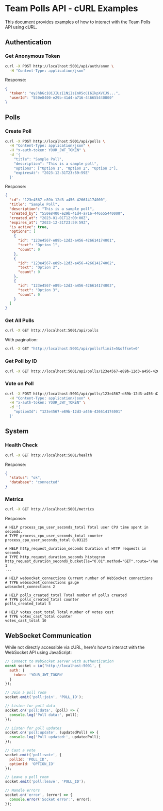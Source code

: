 # Team Polls API - cURL Examples

This document provides examples of how to interact with the Team Polls API using cURL.

## Authentication

### Get Anonymous Token

```bash
curl -X POST http://localhost:5001/api/auth/anon \
  -H "Content-Type: application/json"
```

Response:

```json
{
  "token": "eyJhbGciOiJIUzI1NiIsInR5cCI6IkpXVCJ9...",
  "userId": "550e8400-e29b-41d4-a716-446655440000"
}
```

## Polls

### Create Poll

```bash
curl -X POST http://localhost:5001/api/polls \
  -H "Content-Type: application/json" \
  -H "x-auth-token: YOUR_JWT_TOKEN" \
  -d '{
    "title": "Sample Poll",
    "description": "This is a sample poll",
    "options": ["Option 1", "Option 2", "Option 3"],
    "expiresAt": "2023-12-31T23:59:59Z"
  }'
```

Response:

```json
{
  "id": "123e4567-e89b-12d3-a456-426614174000",
  "title": "Sample Poll",
  "description": "This is a sample poll",
  "created_by": "550e8400-e29b-41d4-a716-446655440000",
  "created_at": "2023-01-01T12:00:00Z",
  "expires_at": "2023-12-31T23:59:59Z",
  "is_active": true,
  "options": [
    {
      "id": "123e4567-e89b-12d3-a456-426614174001",
      "text": "Option 1",
      "count": 0
    },
    {
      "id": "123e4567-e89b-12d3-a456-426614174002",
      "text": "Option 2",
      "count": 0
    },
    {
      "id": "123e4567-e89b-12d3-a456-426614174003",
      "text": "Option 3",
      "count": 0
    }
  ]
}
```

### Get All Polls

```bash
curl -X GET http://localhost:5001/api/polls
```

With pagination:

```bash
curl -X GET "http://localhost:5001/api/polls?limit=5&offset=0"
```

### Get Poll by ID

```bash
curl -X GET http://localhost:5001/api/polls/123e4567-e89b-12d3-a456-426614174000
```

### Vote on Poll

```bash
curl -X POST http://localhost:5001/api/polls/123e4567-e89b-12d3-a456-426614174000/vote \
  -H "Content-Type: application/json" \
  -H "x-auth-token: YOUR_JWT_TOKEN" \
  -d '{
    "optionId": "123e4567-e89b-12d3-a456-426614174001"
  }'
```

## System

### Health Check

```bash
curl -X GET http://localhost:5001/health
```

Response:

```json
{
  "status": "ok",
  "database": "connected"
}
```

### Metrics

```bash
curl -X GET http://localhost:5001/metrics
```

Response:

```
# HELP process_cpu_user_seconds_total Total user CPU time spent in seconds.
# TYPE process_cpu_user_seconds_total counter
process_cpu_user_seconds_total 0.03125

# HELP http_request_duration_seconds Duration of HTTP requests in seconds
# TYPE http_request_duration_seconds histogram
http_request_duration_seconds_bucket{le="0.01",method="GET",route="/health",status_code="200"} 1
...

# HELP websocket_connections Current number of WebSocket connections
# TYPE websocket_connections gauge
websocket_connections 2

# HELP polls_created_total Total number of polls created
# TYPE polls_created_total counter
polls_created_total 5

# HELP votes_cast_total Total number of votes cast
# TYPE votes_cast_total counter
votes_cast_total 10
```

## WebSocket Communication

While not directly accessible via cURL, here's how to interact with the WebSocket API using JavaScript:

```javascript
// Connect to WebSocket server with authentication
const socket = io('http://localhost:5001', {
  auth: {
    token: 'YOUR_JWT_TOKEN'
  }
});

// Join a poll room
socket.emit('poll:join', 'POLL_ID');

// Listen for poll data
socket.on('poll:data', (poll) => {
  console.log('Poll data:', poll);
});

// Listen for poll updates
socket.on('poll:update', (updatedPoll) => {
  console.log('Poll updated:', updatedPoll);
});

// Cast a vote
socket.emit('poll:vote', {
  pollId: 'POLL_ID',
  optionId: 'OPTION_ID'
});

// Leave a poll room
socket.emit('poll:leave', 'POLL_ID');

// Handle errors
socket.on('error', (error) => {
  console.error('Socket error:', error);
});
```
